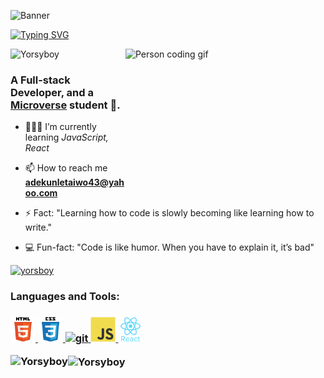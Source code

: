 ![Banner](./Banner.gif)

[![Typing SVG](https://readme-typing-svg.herokuapp.com?lines=Hi+there+%F0%9F%91%8B;I'm+Toyosi+Taiwo+%F0%9F%98%84;I'm+a+Software+Developer+%E2%9C%A8;Nice+to+meet+you+%F0%9F%A4%9D)](https://git.io/typing-svg)

<img align='right' alt="Person coding gif" src="https://media.giphy.com/media/qgQUggAC3Pfv687qPC/giphy.gif" height="250" width="320" />

<p align="left"> <img src="https://komarev.com/ghpvc/?username=Yorsyboy&label=Profile%20views&color=0e75b6&style=flat" alt="Yorsyboy" /> </p>

<h3 align="left">A Full-stack Developer, and a <a href="https://www.microverse.org/?grsf=n05ptr">Microverse</a> student 📖.</h3>

- 👨🏾‍💻 I’m currently learning _JavaScript, React_

- 📫 How to reach me **adekunletaiwo43@yahoo.com**

- ⚡ Fact: "Learning how to code is slowly becoming like learning how to write."

- 💻 Fun-fact: "Code is like humor. When you have to explain it, it’s bad"

<p align="left"> <a href="https://github.com/ryo-ma/github-profile-trophy"><img src="https://github-profile-trophy.vercel.app/?username=yorsyboy&theme=nord&row=1&column=6" alt="yorsboy" /></a> </p>

<h3 align="left"> Languages and Tools:<h3>
<p> 
 <a href="https://www.w3.org/html/" target="_blank"> <img src="https://raw.githubusercontent.com/devicons/devicon/master/icons/html5/html5-original-wordmark.svg" alt="html5" width="40" height="40"/> </a> <a href="https://www.w3schools.com/css/" target="_blank"> <img src="https://raw.githubusercontent.com/devicons/devicon/master/icons/css3/css3-original-wordmark.svg" alt="css3" width="40" height="40"/> </a>
 <a href="https://git-scm.com/" target="_blank"> <img src="https://www.vectorlogo.zone/logos/git-scm/git-scm-icon.svg" alt="git" width="40" height="40"/> </a> 
 <a href="https://developer.mozilla.org/en-US/docs/Web/JavaScript" target="_blank"> <img src="https://raw.githubusercontent.com/devicons/devicon/master/icons/javascript/javascript-original.svg" alt="javascript" width="40" height="40"/> </a>
   <a href="https://reactjs.org/" target="_blank"> <img src="https://raw.githubusercontent.com/devicons/devicon/master/icons/react/react-original-wordmark.svg" alt="react" width="40" height="40"/> </a> 
   </p>

   <p align="center>
    <img align="center" src="https://github-readme-stats.vercel.app/api?username=Yorsyboy&show_icons=true&locale=en&theme=tokyonight" alt="Yorsyboy" />

   <img align="center" src="https://github-readme-streak-stats.herokuapp.com/?user=Yorsyboy&theme=tokyonight" alt="Yorsyboy" />

  <img align="left" src="https://github-readme-stats.vercel.app/api/top-langs?username=Yorsyboy&show_icons=true&locale=en&layout=compact&theme=tokyonight" alt="Yorsyboy" />
   </p>
